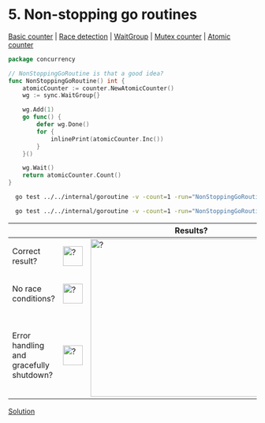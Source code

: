 # 5. Non-stopping go routines

[Basic counter](counter/basic.md) | [Race detection](race/race.md) | [WaitGroup](../../internal/concurrency/sync/waitgroup/README.md) | [Mutex counter](counter/mutex.md) | [Atomic counter](counter/atomic.md)

```go
package concurrency

// NonStoppingGoRoutine is that a good idea?
func NonStoppingGoRoutine() int {
	atomicCounter := counter.NewAtomicCounter()
	wg := sync.WaitGroup{}

	wg.Add(1)
	go func() {
		defer wg.Done()
		for {
			inlinePrint(atomicCounter.Inc())
		}
	}()

	wg.Wait()
	return atomicCounter.Count()
}
```

```bash
  go test ../../internal/goroutine -v -count=1 -run="NonStoppingGoRoutine$" 
```

```bash
  go test ../../internal/goroutine -v -count=1 -run="NonStoppingGoRoutine$" -race 
```

<table>
<thead> 
  <tr> 
    <th colspan="3">Results?</th> 
  </tr>
</thead>
<tbody>
  <tr>
    <td>Correct result?</td>
    <td><img height="40" src="../images/question.svg" width="40" alt="?"/></td>
    <td rowspan="3"><img height="320" src="https://media.giphy.com/media/l378BzHA5FwWFXVSg/giphy.gif" width="568" alt="?"/></td>
  </tr> 
  <tr>
    <td>No race conditions?</td>
    <td><img height="40" src="../images/question.svg" width="40" alt="?"/></td> 
  </tr>
  <tr>
    <td>Error handling and gracefully shutdown?</td>
    <td><img height="40" src="../images/question.svg" width="40" alt="?"/></td>
  </tr>
</tbody>
</table> 

[Solution](example_5_solution.md)